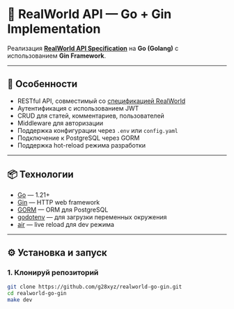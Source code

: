 # 🦦 RealWorld API — Go + Gin Implementation

Реализация **[RealWorld API Specification](https://realworld-docs.netlify.app/specifications/backend/introduction/)** на **Go (Golang)** с использованием **Gin Framework**.

---

## 🚀 Особенности

- RESTful API, совместимый со [спецификацией RealWorld](https://github.com/gothinkster/realworld)
- Аутентификация с использованием JWT
- CRUD для статей, комментариев, пользователей
- Middleware для авторизации
- Поддержка конфигурации через `.env` или `config.yaml`
- Подключение к PostgreSQL через GORM
- Поддержка hot-reload режима разработки

---

## 📦 Технологии

- [Go](https://go.dev/) — 1.21+
- [Gin](https://gin-gonic.com/) — HTTP web framework 
- [GORM](https://gorm.io/) — ORM для PostgreSQL
- [godotenv](https://github.com/joho/godotenv) — для загрузки переменных окружения
- [air](https://github.com/cosmtrek/air) — live reload для dev режима

---

## ⚙️ Установка и запуск

### 1. Клонируй репозиторий
```bash
git clone https://github.com/g28xyz/realworld-go-gin.git
cd realworld-go-gin
make dev